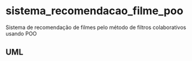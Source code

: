 # sistema_recomendacao_filme_poo
Sistema de recomendação de filmes pelo método de filtros colaborativos usando POO

## UML

